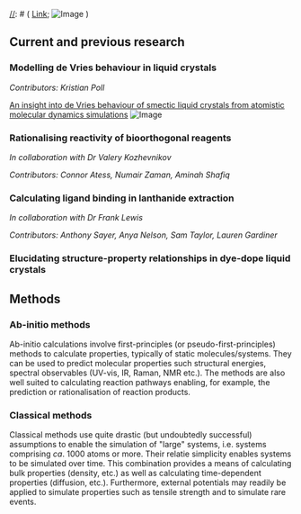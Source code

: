 
[//]: # (comment)

[//]: # (# Header 1; ## Header 2; etc.)

[//]: # (- Bulleted list; 1. Numbered list)

[//]: # (**Bold**; _Italic_; `Code`)

[//]: # ( [Link](url); ![Image](src) )

## Current and previous research
### Modelling de Vries behaviour in liquid crystals
_Contributors: Kristian Poll_

[An insight into de Vries behaviour of smectic liquid crystals from atomistic molecular dynamics simulations](https://doi.org/10.1039/D0TC02898C)
![Image](https://pubs.rsc.org/en/Image/Get?imageInfo.ImageType=GA&imageInfo.ImageIdentifier.ManuscriptID=D0TC02898C&imageInfo.ImageIdentifier.Year=2020)

### Rationalising reactivity of bioorthogonal reagents
_In collaboration with Dr Valery Kozhevnikov_

_Contributors: Connor Atess, Numair Zaman, Aminah Shafiq_

### Calculating ligand binding in lanthanide extraction
_In collaboration with Dr Frank Lewis_

_Contributors: Anthony Sayer, Anya Nelson, Sam Taylor, Lauren Gardiner_

### Elucidating structure-property relationships in dye-dope liquid crystals


## Methods
### Ab-initio methods
Ab-initio calculations involve first-principles (or pseudo-first-principles) methods to calculate properties, typically of static molecules/systems. They can be used to predict molecular properties such structural energies, spectral observables (UV-vis, IR, Raman, NMR etc.). The methods are also well suited to calculating reaction pathways enabling, for example, the prediction or rationalisation of reaction products.

### Classical methods
Classical methods use quite drastic (but undoubtedly successful) assumptions to enable the simulation of "large" systems, i.e. systems comprising <i>ca</i>. 1000 atoms or more. Their relatie simplicity enables  systems to be simulated over time. This combination provides a means of calculating bulk properties (density, etc.) as well as calculating time-dependent properties (diffusion, etc.). Furthermore, external potentials may readily be applied to simulate properties such as tensile strength and to simulate rare events.

